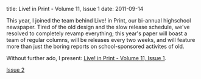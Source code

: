 title: Live! in Print - Volume 11, Issue 1
date: 2011-09-14

This year, I joined the team behind Live! in Print, our bi-annual highschool
newspaper. Tired of the old design and the slow release schedule, we've resolved
to completely revamp everything; this year's paper will boast a team of regular
columns, will be releases every two weeks, and will feature more than just the
boring reports on school-sponsored activites of old.

Without further ado, I present:
[Live! in Print - Volume 11, Issue 1](/resource/lip1.png).

<div class='next-post'><a href='/blog/2011-09-28-lip-2'>Issue 2</a></div>

